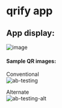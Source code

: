 # qrify app   

## App display:   
![image](https://user-images.githubusercontent.com/63915540/210260793-e764c430-1a62-48f0-b7b7-58b37b3e6449.png)

#### Sample QR images:
Conventional   
![ab-testing](https://user-images.githubusercontent.com/63915540/194719596-cf51bae3-d44b-4343-809a-6d9560643ef2.png)   
    
Alternate   
![ab-testing-alt](https://user-images.githubusercontent.com/63915540/194719593-c43a6ce3-d1aa-46b7-8f19-b4472f030276.png)   
